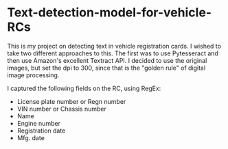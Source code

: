 # Text-detection-model-for-vehicle-RCs

This is my project on detecting text in vehicle registration cards. I wished to take two different approaches to this. The first was to use Pytesseract and then use Amazon's excellent Textract API. I decided to use the original images, but set the dpi to 300, since that is the "golden rule" of digital image processing.

 I captured the following fields on the RC, using RegEx: 
- License plate number or Regn number
- VIN number or Chassis number
- Name
- Engine number
- Registration date
- Mfg. date
